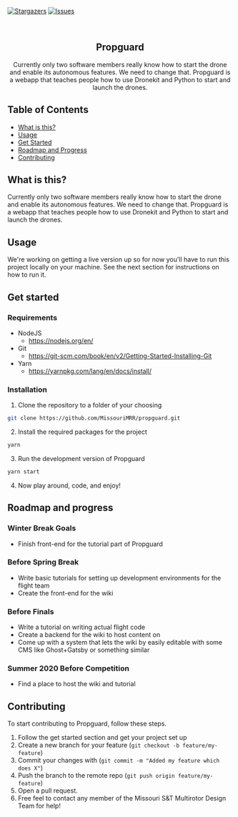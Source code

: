 [![Stargazers][stars-shield]][stars-url]
[![Issues][issues-shield]][issues-url]

<!-- PROJECT LOGO AND TITILE -->
<!-- TODO: Add project logo and title-->
<br />
<p align="center">
    <h2 align="center">Propguard</h2>
    <p align="center">Currently only two software members really know how to start the drone and enable its autonomous features. We need to change that. Propguard is a webapp that teaches people how to use Dronekit and Python to start and launch the drones.</p>
</p>

## Table of Contents

- [What is this?](#what-is-this)
- [Usage](#usage)
- [Get Started](#get-started)
- [Roadmap and Progress](#roadmap-and-progress)
- [Contributing](#contributing)

## What is this?

Currently only two software members really know how to start the drone and enable its autonomous features. We need to change that. Propguard is a webapp that teaches people how to use Dronekit and Python to start and launch the drones.

## Usage

We're working on getting a live version up so for now you'll have to run this project locally on your machine. See the next section for instructions on how to run it.

## Get started

### Requirements

- NodeJS
  - https://nodejs.org/en/
- Git
  - https://git-scm.com/book/en/v2/Getting-Started-Installing-Git
- Yarn
  - https://yarnpkg.com/lang/en/docs/install/

### Installation

1. Clone the repository to a folder of your choosing

```sh
git clone https://github.com/MissouriMRR/propguard.git
```

2. Install the required packages for the project

```sh
yarn
```

3. Run the development version of Propguard

```sh
yarn start
```

4. Now play around, code, and enjoy!

[stars-shield]: https://img.shields.io/github/stars/MissouriMRR/propguard
[stars-url]: https://github.com/MissouriMRR/propguard/stargazers
[issues-shield]: https://img.shields.io/github/issues/MissouriMRR/propguard
[issues-url]: https://github.com/othneildrew/Best-README-Template/issues

## Roadmap and progress

### Winter Break Goals

- Finish front-end for the tutorial part of Propguard

### Before Spring Break

- Write basic tutorials for setting up development environments for the flight team
- Create the front-end for the wiki

### Before Finals

- Write a tutorial on writing actual flight code
- Create a backend for the wiki to host content on
- Come up with a system that lets the wiki by easily editable with some CMS like Ghost+Gatsby or something similar

### Summer 2020 Before Competition

- Find a place to host the wiki and tutorial

## Contributing

To start contributing to Propguard, follow these steps.

1. Follow the get started section and get your project set up
2. Create a new branch for your feature (`git checkout -b feature/my-feature`)
3. Commit your changes with (`git commit -m "Added my feature which does X"`)
4. Push the branch to the remote repo (`git push origin feature/my-feature`)
5. Open a pull request.
6. Free feel to contact any member of the Missouri S&T Multirotor Design Team for help!
